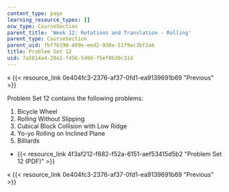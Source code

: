```yaml
---
content_type: page
learning_resource_types: []
ocw_type: CourseSection
parent_title: 'Week 12: Rotations and Translation - Rolling'
parent_type: CourseSection
parent_uid: fbf76190-d89e-eed2-930e-51f9ac3bf2a6
title: Problem Set 12
uid: 7a5814a4-20a1-f456-5d0d-f5ef0b30c31d
---
```


« {{< resource_link 0e404fc3-2376-af37-0fd1-ea9139691b69 "Previous" >}}

Problem Set 12 contains the following problems:

1.  Bicycle Wheel
2.  Rolling Without Slipping
3.  Cubical Block Collision with Low Ridge
4.  Yo-yo Rolling on Inclined Plane
5.  Billiards

*   {{< resource_link 4f3af212-f682-f52a-6151-aef53415d5b2 "Problem Set 12 (PDF)" >}}

« {{< resource_link 0e404fc3-2376-af37-0fd1-ea9139691b69 "Previous" >}}